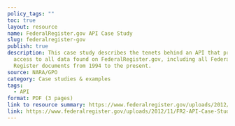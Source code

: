 ```yaml
---
policy_tags: ""
toc: true
layout: resource
name: FederalRegister.gov API Case Study
slug: federalregister-gov
publish: true
description: This case study describes the tenets behind an API that provides
  access to all data found on FederalRegister.gov, including all Federal
  Register documents from 1994 to the present.
source: NARA/GPO
category: Case studies & examples
tags:
  - API
format: PDF (3 pages)
link to resource summary: https://www.federalregister.gov/uploads/2012/11/FR2-API-Case-Study1.pdf
link: https://www.federalregister.gov/uploads/2012/11/FR2-API-Case-Study1.pdf
---
```

